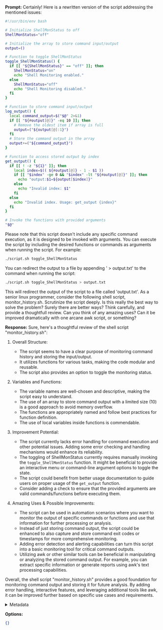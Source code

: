 **Prompt:**
Certainly! Here is a rewritten version of the script addressing the mentioned issues:

```bash
#!/usr/bin/env bash

# Initialize ShellMonStatus to off
ShellMonStatus="off"

# Initialize the array to store command input/output
output=()

# Function to toggle ShellMonStatus
toggle_ShellMonStatus() {
  if [[ "${ShellMonStatus}" == "off" ]]; then
    ShellMonStatus="on"
    echo "Shell Monitoring enabled."
  else
    ShellMonStatus="off"
    echo "Shell Monitoring disabled."
  fi
}

# Function to store command input/output
log_output() {
  local command_output=$("$@" 2>&1)
  if [[ "${#output[@]}" -eq 10 ]]; then
    # Remove the oldest item if array is full
    output=("${output[@]:1}")
  fi
  # Store the command output in the array
  output+=("${command_output}")
}

# Function to access stored output by index
get_output() {
  if [[ ! -z "${1}" ]]; then
    local index=$(( ${#output[@]} - 1 - $1 ))
    if [[ "$index" -ge 0 && "$index" -lt "${#output[@]}" ]]; then
      echo "output:$1=${output[$index]}"
    else
      echo "Invalid index: $1"
    fi
  else
    echo "Invalid index. Usage: get_output {index}"
  fi
}

# Invoke the functions with provided arguments
"$@"
```

Please note that this script doesn't include any specific command execution, as it is designed to be invoked with arguments. You can execute the script by including the desired functions or commands as arguments when running the script. For example:

```bash
./script.sh toggle_ShellMonStatus
```

You can redirect the output to a file by appending ' > output.txt' to the command when running the script:

```bash
./script.sh toggle_ShellMonStatus > output.txt
```

This will redirect the output of the script to a file called 'output.txt'.
 As a senior linux programmer, consider the following shell script, monitor_history.sh. Scrutinize the script deeply. Is this really the best way to solve the problem? Surely there are better ways? Think carefully, and provide a thoughtfull review. Can you think of any amazing uses? Can it be improved dramatically with one arcane awk script, or something?

**Response:**
Sure, here's a thoughtful review of the shell script "monitor_history.sh":

1. Overall Structure:
   - The script seems to have a clear purpose of monitoring command history and storing the input/output.
   - It utilizes functions for various tasks, making the code modular and reusable.
   - The script also provides an option to toggle the monitoring status.

2. Variables and Functions:
   - The variable names are well-chosen and descriptive, making the script easy to understand.
   - The use of an array to store command output with a limited size (10) is a good approach to avoid memory overflow.
   - The functions are appropriately named and follow best practices for function definition.
   - The use of local variables inside functions is commendable.

3. Improvement Potential:
   - The script currently lacks error handling for command execution and other potential issues. Adding some error checking and handling mechanisms would enhance its reliability.
   - The toggling of ShellMonStatus currently requires manually invoking the `toggle_ShellMonStatus` function. It might be beneficial to provide an interactive menu or command-line argument options to toggle the state.
   - The script could benefit from better usage documentation to guide users on proper usage of the `get_output` function.
   - Consider adding a check to ensure that the provided arguments are valid commands/functions before executing them.

4. Amazing Uses & Possible Improvements:
   - The script can be used in automation scenarios where you want to monitor the output of specific commands or functions and use that information for further processing or analysis.
   - Instead of just storing command output, the script could be enhanced to also capture and store command exit codes or timestamps for more comprehensive monitoring.
   - Adding error detection and alerting capabilities can turn this script into a basic monitoring tool for critical command outputs.
   - Utilizing awk or other similar tools can be beneficial in manipulating or analyzing the stored command output. For example, you can extract specific information or generate reports using awk's text processing capabilities.

Overall, the shell script "monitor_history.sh" provides a good foundation for monitoring command output and storing it for future analysis. By adding error handling, interactive features, and leveraging additional tools like awk, it can be improved further based on specific use cases and requirements.

<details><summary>Metadata</summary>

- Duration: 13574 ms
- Datetime: 2023-08-30T17:40:10.101627
- Model: gpt-3.5-turbo-0613

</details>

**Options:**
```json
{}
```

